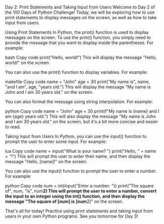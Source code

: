 Day 2: Print Statements and Taking Input from Users
Welcome to Day 2 of the 100 Days of Python Challenge! Today, we will be exploring how to use print statements to display messages on the screen, as well as how to take input from users.

Using Print Statements
In Python, the print() function is used to display messages on the screen. To use the print() function, you simply need to provide the message that you want to display inside the parentheses. For example:

bash
Copy code
print("Hello, world!")
This will display the message "Hello, world!" on the screen.

You can also use the print() function to display variables. For example:

makefile
Copy code
name = "John"
age = 30
print("My name is", name, "and I am", age, "years old.")
This will display the message "My name is John and I am 30 years old." on the screen.

You can also format the message using string interpolation. For example:

python
Copy code
name = "John"
age = 30
print(f"My name is {name} and I am {age} years old.")
This will also display the message "My name is John and I am 30 years old." on the screen, but it's a bit more concise and easier to read.

Taking Input from Users
In Python, you can use the input() function to prompt the user to enter some input. For example:

lua
Copy code
name = input("What is your name? ")
print("Hello, " + name + "!")
This will prompt the user to enter their name, and then display the message "Hello, [name]!" on the screen.

You can also use the input() function to prompt the user to enter a number. For example:

python
Copy code
num = int(input("Enter a number: "))
print("The square of", num, "is", num**2)
This will prompt the user to enter a number, convert the input to an integer using the int() function, and then display the message "The square of [num] is [num**2]" on the screen.

That's all for today! Practice using print statements and taking input from users in your own Python programs. See you tomorrow for Day 3!


